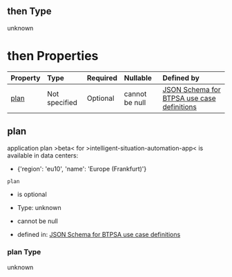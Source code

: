 ## then Type

unknown

# then Properties

| Property      | Type          | Required | Nullable       | Defined by                                                                                                                                                                                                                                      |
| :------------ | :------------ | :------- | :------------- | :---------------------------------------------------------------------------------------------------------------------------------------------------------------------------------------------------------------------------------------------- |
| [plan](#plan) | Not specified | Optional | cannot be null | [JSON Schema for BTPSA use case definitions](btpsa-usecase-properties-services-items-allof-2-then-allof-24-then-allof-0-then-properties-plan.md "undefined#/properties/services/items/allOf/2/then/allOf/24/then/allOf/0/then/properties/plan") |

## plan

application plan >beta< for >intelligent-situation-automation-app< is available in data centers:

*   {'region': 'eu10', 'name': 'Europe (Frankfurt)'}

`plan`

*   is optional

*   Type: unknown

*   cannot be null

*   defined in: [JSON Schema for BTPSA use case definitions](btpsa-usecase-properties-services-items-allof-2-then-allof-24-then-allof-0-then-properties-plan.md "undefined#/properties/services/items/allOf/2/then/allOf/24/then/allOf/0/then/properties/plan")

### plan Type

unknown
